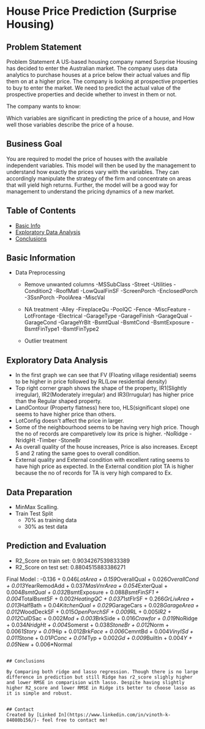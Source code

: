 # House Price Prediction (Surprise Housing)

## Problem Statement
Problem Statement
A US-based housing company named Surprise Housing has decided to enter the Australian market. The company uses data analytics to purchase houses at a price below their actual values and flip them on at a higher price. The company is looking at prospective properties to buy to enter the market. We need to predict the actual value of the prospective properties and decide whether to invest in them or not.

The company wants to know:

Which variables are significant in predicting the price of a house, and
How well those variables describe the price of a house.

## Business Goal
You are required to model the price of houses with the available independent variables. This model will then be used by the management to understand how exactly the prices vary with the variables. They can accordingly manipulate the strategy of the firm and concentrate on areas that will yield high returns. Further, the model will be a good way for management to understand the pricing dynamics of a new market.

## Table of Contents
* [Basic Info](#Basic-information)
* [Exploratory Data Analysis](#exploratory-data-analysis)
* [Conclusions](#conclusions)


## Basic Information
- Data Preprocessing
    - Remove unwanted columns
        -MSSubClass
        -Street
        -Utilities 
        -Condition2 
        -RoofMatl
        -LowQualFinSF
        -ScreenPorch
        -EnclosedPorch
        -3SsnPorch
        -PoolArea
        -MiscVal

    - NA treatment
        -Alley
        -FireplaceQu
        -PoolQC
        -Fence
        -MiscFeature
        -LotFrontage
        -Electrical
        -GarageType
        -GarageFinish
        -GarageQual
        -GarageCond
        -GarageYrBlt
        -BsmtQual
        -BsmtCond
        -BsmtExposure
        -BsmtFinType1
        -BsmtFinType2

    - Outlier treatment


## Exploratory Data Analysis
- In the first graph we can see that FV (Floating village residential) seems to be higher in price followed by RL(Low residential density)
- Top right corner graph shows the shape of the property, IR1(Slightly irregular), IR2(Moderately irregular) and IR3(Irrugular) has higher price than the Regular shaped property.
- LandContour (Property flatness) here too, HLS(significant slope) one seems to have higher price than others.
- LotConfig doesn't affect the price in larger.
- Some of the neighbourhood seems to be having very high price. Though the no of records are comparetively low its price is higher.
    -NoRidge
    -NridgHt
    -Timber
    -StoneBr
- As overall quality of the house increases, Price is also increases. Except 5 and 2 rating the same goes to overall condition.
- External quality and External condition with excellent rating seems to have high price as expected. In the External condition plot TA is higher because the no of records for TA is very high compared to Ex.


## Data Preparation
- MinMax Scalling.
- Train Test Split 
    - 70% as training data
    - 30% as test data


## Prediction and Evaluation

- R2_Score on train set:  0.9034267539833389
- R2_Score on test set:  0.8804515883386271

Final Model :  -0.136 + 0.046*LotArea + 0.159*OverallQual + 0.026*OverallCond + 0.013*YearRemodAdd + 0.037*MasVnrArea + 0.054*ExterQual + 0.004*BsmtQual + 0.032*BsmtExposure + 0.088*BsmtFinSF1 + 0.004*TotalBsmtSF + 0.002*HeatingQC + 0.037*1stFlrSF + 0.266*GrLivArea + 0.013*HalfBath + 0.04*KitchenQual + 0.029*GarageCars + 0.028*GarageArea + 0.012*WoodDeckSF + 0.015*OpenPorchSF + 0.009*RL + 0.005*IR2 + 0.012*CulDSac + 0.002*Mod + 0.003*BrkSide + 0.016*Crawfor + 0.019*NoRidge + 0.034*NridgHt + 0.004*Somerst + 0.038*StoneBr + 0.012*Norm + 0.006*1Story + 0.01*Hip + 0.012*BrkFace + 0.006*CemntBd + 0.004*VinylSd + 0.011*Stone + 0.01*PConc + 0.014*Typ + 0.002*Gd + 0.009*BuiltIn + 0.004*Y + 0.05*New + 0.006*Normal
```

## Conclusions

By Comparing both ridge and lasso regression. Though there is no large difference in prediction but still Ridge has r2_score slighly higher and lower RMSE in comparision with lasso. Despite having slightly higher R2_score and lower RMSE in Ridge its better to choose lasso as it is simple and robust.


## Contact
Created by [Linked In](https://www.linkedin.com/in/vinoth-k-84080b156/)- feel free to contact me!
